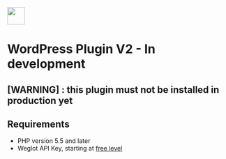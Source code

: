 <!-- logo -->
<img src="https://cdn.weglot.com/logo/logo-hor.png" height="40" />

# WordPress Plugin V2 - In development

## [WARNING] : this plugin must not be installed in production yet


## Requirements
- PHP version 5.5 and later
- Weglot API Key, starting at [free level](https://dashboard.weglot.com/register)

